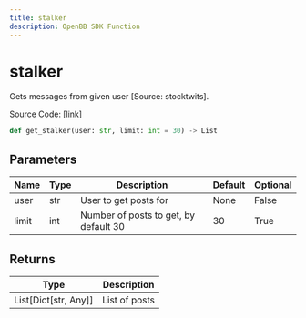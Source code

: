 ```yaml
---
title: stalker
description: OpenBB SDK Function
---
```


# stalker

Gets messages from given user [Source: stocktwits].

Source Code: [[link](https://github.com/OpenBB-finance/OpenBBTerminal/tree/main/openbb_terminal/common/behavioural_analysis/stocktwits_model.py#L103)]

```python
def get_stalker(user: str, limit: int = 30) -> List
```
## Parameters

| Name | Type | Description | Default | Optional |
| ---- | ---- | ----------- | ------- | -------- |
| user | str | User to get posts for | None | False |
| limit | int | Number of posts to get, by default 30 | 30 | True |

## Returns

| Type | Description |
| ---- | ----------- |
| List[Dict[str, Any]] | List of posts |

